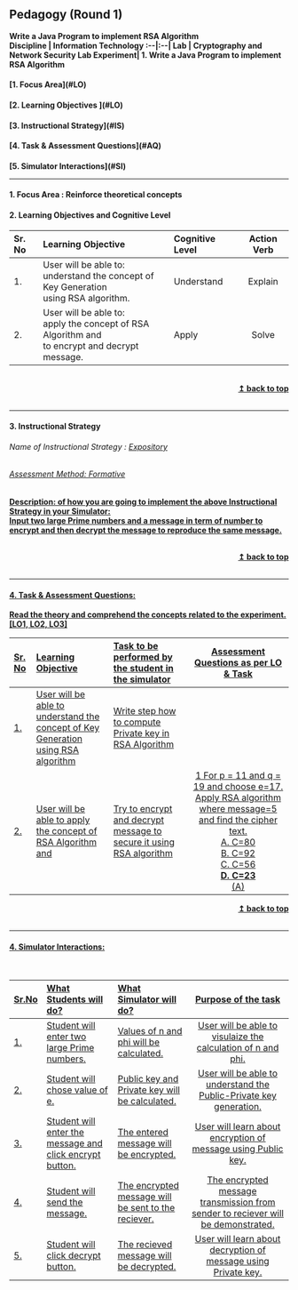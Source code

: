 ## Pedagogy (Round 1)
<b> Write a Java Program to implement RSA Algorithm <a name="top"></a> <br>
<b>Discipline | <b>Information Technology
:--|:--|
<b> Lab | <b> Cryptography and Network Security Lab
<b> Experiment|     <b> 1. Write a Java Program to implement RSA Algorithm

<h4> [1. Focus Area](#LO)
<h4> [2. Learning Objectives ](#LO)
<h4> [3. Instructional Strategy](#IS)
<h4> [4. Task & Assessment Questions](#AQ)
<h4> [5. Simulator Interactions](#SI)
<hr>

<a name="LO"></a>
#### 1. Focus Area : Reinforce theoretical concepts

#### 2. Learning Objectives and Cognitive Level


Sr. No |	Learning Objective	| Cognitive Level | Action Verb
:--|:--|:--|:-:
1.| User will be able to: <br>understand the concept of Key Generation <br> using RSA algorithm. |Understand|Explain
2.| User will be able to: <br>apply the concept of RSA Algorithm and <br> to encrypt and decrypt message. | Apply| Solve



<br/>
<div align="right">
    <b><a href="#top">↥ back to top</a></b>
</div>
<br/>
<hr>

<a name="IS"></a>
#### 3. Instructional Strategy
###### Name of Instructional Strategy  :    <u> Expository
###### Assessment Method: Formative 

<u> <b>Description: </b> of how you are going to implement the above Instructional Strategy in your Simulator: </u>
<br>
 Input two large Prime numbers and a message in term of number to encrypt and then decrypt the message to reproduce the same message.

<br/>
<div align="right">
    <b><a href="#top">↥ back to top</a></b>
</div>
<br/>
<hr>

<a name="AQ"></a>
#### 4. Task & Assessment Questions:

Read the theory and comprehend the concepts related to the experiment. [LO1, LO2, LO3]
<br>

Sr. No |	Learning Objective	| Task to be performed by <br> the student  in the simulator | Assessment Questions as per LO & Task
:--|:--|:--|:-:
1.|User will be able to understand the concept of Key Generation <br> using RSA algorithm| Write step how to compute Private key in RSA Algorithm
2.|User will be able to apply the concept of RSA Algorithm and | Try to encrypt and decrypt message to secure it using RSA algorithm| 1 For p = 11 and q = 19 and choose e=17. Apply RSA algorithm where message=5 and find the cipher text. <br> A. C=80 <br> B. C=92 <br> C. C=56 <br> <b> D. C=23 </b> <br> (A)

<div align="right">
    <b><a href="#top">↥ back to top</a></b>
</div>
<br/>
<hr>

<a name="SI"></a>

#### 4. Simulator Interactions:
<br>

Sr.No | What Students will do? |	What Simulator will do?	| Purpose of the task
:--|:--|:--|:--:
1.| Student will enter two large Prime numbers. | Values of n and phi will be calculated. | User will be able to visulaize the calculation of n and phi.
2.| Student will chose value of e. | Public key and Private key will be calculated.  | User will be able to understand the Public-Private key generation.
3.| Student will enter the message and click encrypt button. | The entered message will be encrypted. | User will learn about encryption of message using Public key.
4.| Student will send the message. | The encrypted message will be sent to the reciever.  | The encrypted message transmission from sender to reciever will be demonstrated.
5.| Student will click decrypt button. | The recieved message will be decrypted.  | User will learn about decryption of message using Private key.
